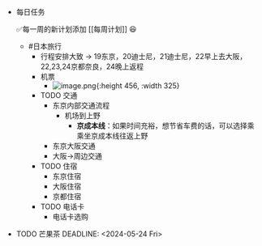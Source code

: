 - 每日任务
  
  ✅每一周的新计划添加 [[每周计划]] 😆
	- #日本旅行
		- 行程安排大致 -> 19东京，20迪士尼，21迪士尼，22早上去大阪，22,23,24京都奈良，24晚上返程
		- 机票
			- ![image.png](../assets/image_1716434151671_0.png){:height 456, :width 325}
		- TODO 交通
			- 东京内部交通流程
				- 机场到上野
					- **京成本线**：如果时间充裕，想节省车费的话，可以选择乘乘坐京成本线往返上野
			- 东京大阪交通
			- 大阪->周边交通
		- TODO 住宿
			- 东京住宿
			- 大阪住宿
			- 京都住宿
		- TODO 电话卡
			- 电话卡选购
- TODO 芒果茶
  DEADLINE: <2024-05-24 Fri>
